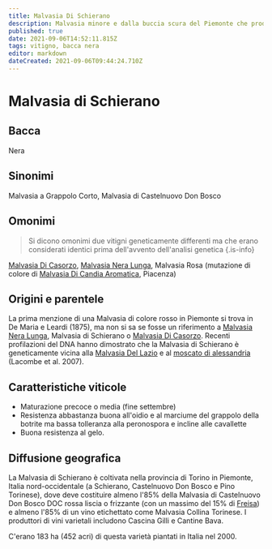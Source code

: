 ```yaml
---
title: Malvasia Di Schierano
description: Malvasia minore e dalla buccia scura del Piemonte che produce rossi dolci leggermente aromatici.
published: true
date: 2021-09-06T14:52:11.815Z
tags: vitigno, bacca nera
editor: markdown
dateCreated: 2021-09-06T09:44:24.710Z
---
```


# Malvasia di Schierano

## Bacca
Nera

## Sinonimi
Malvasia a Grappolo Corto, Malvasia di Castelnuovo Don Bosco

## Omonimi
> Si dicono omonimi due vitigni geneticamente differenti ma che erano considerati identici prima dell'avvento dell'analisi genetica
{.is-info}

[Malvasia Di Casorzo](/vitigni/bacca-bianca/malvasia-di-casorzo), [Malvasia Nera Lunga](/vitigni/bacca-nera/malvasia-nera-lunga), Malvasia Rosa (mutazione di colore di [Malvasia Di Candia Aromatica](/vitigni/bacca-bianca/malvasia-di-candia-aromatica), Piacenza)

## Origini e parentele
La prima menzione di una Malvasia di colore rosso in Piemonte si trova in De Maria e Leardi (1875), ma non si sa se fosse un riferimento a [Malvasia Nera Lunga](/vitigni/bacca-nera/malvasia-nera-lunga), Malvasia di Schierano o [Malvasia Di Casorzo](/vitigni/bacca-bianca/malvasia-di-casorzo). Recenti profilazioni del DNA hanno dimostrato che la Malvasia di Schierano è geneticamente vicina alla [Malvasia Del Lazio](/vitigni/bacca-bianca/malvasia-del-lazio) e al [moscato di alessandria](/vitigni/bacca-bianca/moscato-di-alessandria) (Lacombe et al. 2007).

## Caratteristiche viticole

- Maturazione precoce o media (fine settembre)
- Resistenza abbastanza buona all'oidio e al marciume del grappolo della botrite ma bassa tolleranza alla peronospora e incline alle cavallette
- Buona resistenza al gelo.

## Diffusione geografica

La Malvasia di Schierano è coltivata nella provincia di Torino in Piemonte, Italia nord-occidentale (a Schierano, Castelnuovo Don Bosco e Pino Torinese), dove deve costituire almeno l'85% della Malvasia di Castelnuovo Don Bosco DOC rossa liscia o frizzante (con un massimo del 15% di [Freisa](/vitigni/bacca-nera/freisa)) e almeno l'85% di un vino etichettato come Malvasia Collina Torinese. I produttori di vini varietali includono Cascina Gilli e Cantine Bava.

C'erano 183 ha (452 acri) di questa varietà piantati in Italia nel 2000.